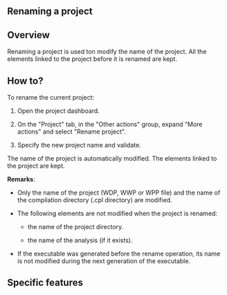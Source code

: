 


## Renaming a project
			



<a name="NOTE1"></a>
<a name="NOTE1_1"></a>


## Overview
<a name="overview_ELTTEXTE000120"></a>
Renaming a project is used ton modify the name of the project. All the elements linked to the project before it is renamed are kept.

<a name="NOTE2"></a>
<a name="NOTE2_1"></a>


## How to?
<a name="how_ELTTEXTE000144"></a>
To rename the current project:

1. Open the project dashboard. 

2. On the "Project" tab, in the "Other actions" group, expand "More actions" and select "Rename project".

3. Specify the new project name and validate. 




The name of the project is automatically modified. The elements linked to the project are kept.

**Remarks**:

- Only the name of the project (WDP, WWP or WPP file) and the name of the compilation directory (.cpl directory) are modified. 

- The following elements are not modified when the project is renamed:  

	- the name of the project directory. 

	- the name of the analysis (if it exists).




- If the executable was generated before the rename operation, its name is not modified during the next generation of the executable. 




<a name="NOTE3"></a>
<a name="NOTE3_1"></a>


## Specific features
<a name="specific_features_ELTTEXTE000168"></a>

